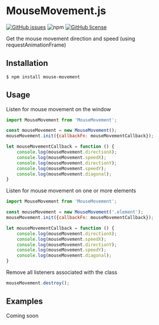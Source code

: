 # MouseMovement.js

[![GitHub issues](https://img.shields.io/github/issues/wiseoldman/mouse-movement.svg?style=flat-square)](https://github.com/wiseoldman/mouse-movement/issues) ![npm](https://img.shields.io/npm/v/npm.svg?style=flat-square) [![GitHub license](https://img.shields.io/github/license/wiseoldman/mouse-movement.svg?style=flat-square)](https://github.com/wiseoldman/mouse-movement/blob/master/LICENSE)

Get the mouse movement direction and speed (using requestAnimationFrame)

## Installation

```shell
$ npm install mouse-movement
```

## Usage

Listen for mouse movement on the window

```js
import MouseMovement from 'MouseMovement';

const mouseMovement = new MouseMovement();
mouseMovement.init({callbackFn: mouseMovementCallback});

let mouseMovementCallback = function () {
    console.log(mouseMovement.directionX);
    console.log(mouseMovement.speedX);
    console.log(mouseMovement.directionY);
    console.log(mouseMovement.speedY);
    console.log(mouseMovement.diagonal);
}
```

Listen for mouse movement on one or more elements

```js
import MouseMovement from 'MouseMovement';

const mouseMovement = new MouseMovement('.element');
mouseMovement.init({callbackFn: mouseMovementCallback});

let mouseMovementCallback = function () {
    console.log(mouseMovement.directionX);
    console.log(mouseMovement.speedX);
    console.log(mouseMovement.directionY);
    console.log(mouseMovement.speedY);
    console.log(mouseMovement.diagonal);
}
```

Remove all listeners associated with the class

```js
mouseMovement.destroy();
```

## Examples

Coming soon
